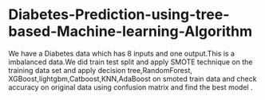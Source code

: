# Diabetes-Prediction-using-tree-based-Machine-learning-Algorithm
We have a Diabetes data which has 8 inputs and one output.This is a imbalanced data.We did train test split and apply SMOTE technique on the training data set and apply decision tree,RandomForest, XGBoost,lightgbm,Catboost,KNN,AdaBoost on smoted train data and check accuracy on original  data using confusion matrix and find the best model .
